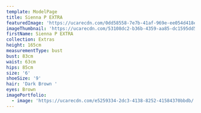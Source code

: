 ```yaml
---
template: ModelPage
title: Sienna P EXTRA
featuredImage: 'https://ucarecdn.com/0dd58558-7e7b-41af-969e-ee054d418ec6/'
imageThumbnail: 'https://ucarecdn.com/53108dc2-b36b-4359-aa85-dc1595dd5ee0/'
firstName: Sienna P EXTRA
collection: Extras
height: 165cm
measurementType: bust
bust: 83cm
waist: 63cm
hips: 85cm
size: '6'
shoeSize: '9'
hair: 'Dark Brown '
eyes: Brown
imagePortfolio:
  - image: 'https://ucarecdn.com/e5259334-2dc3-4138-8252-41584370bbdb/'
---
```


